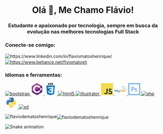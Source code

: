 <h1 align="center">Olá 👋, Me Chamo Flávio!</h1>
<h3 align="center">Estudante e apaixonado por tecnologia, sempre em busca da evolução nas melhores tecnologias Full Stack</h3>

<h3 align= "left">Conecte-se comigo:</h3>
<p align="left">
<img 
<img align="center" src="https://raw.githubusercontent.com/rahuldkjain/github-profile-readme-generator/master/src/images/icons/Social/linked-in-alt.svg" alt="https://www.linkedin.com/in/flaviomatoshenrique/" height="30" width="40" style="max-width: 100%;">    
<a href="https://www.behance.net/flviomatosh" target="blank"><img align="center" src= "https://raw.githubusercontent.com/rahuldkjain/github-profile-readme-generator/master/src/images/icons/Social/behance.svg" alt="https://www.behance.net/flviomatosh" height="30" largura="40" /></a>
</p>

<h3 align="left">Idiomas e ferramentas:</h3>
<p align="left"> <a href="https://getbootstrap.com" target="_blank" rel="noreferrer"> <img src="https://raw.githubusercontent.com/devicons/devicon /master/icons/bootstrap/bootstrap-plain-wordmark.svg" alt="bootstrap" width="40" height="40"/> </a> <a href="https://www.w3schools.com /cs/" target="_blank" rel="noreferrer"> <img src="https://raw.githubusercontent.com/devicons/devicon/master/icons/csharp/csharp-original.svg" alt="csharp" " width="40" height="40"/> </a> <a href="https://www.w3schools.com/css/" target="_blank" rel="noreferrer"><img src="https://raw.githubusercontent.com/devicons/devicon/master/icons/css3/css3-original-wordmark.svg" alt="css3" width="40" height="40"/> </a> <a href="https://www.w3.org/html/" target="_blank" rel="noreferrer"> <img src="https://raw.githubusercontent.com/devicons/ devicon/master/icons/html5/html5-original-wordmark.svg" alt="html5" width="40" height="40"/> </a> <a href="https://www.adobe. com/in/products/illustrator.html" target="_blank" rel="noreferrer"> <img src="https://www.vectorlogo.zone/logos/adobe_illustrator/adobe_illustrator-icon.svg" alt="illustrator "largura="40" altura="40"/> </a> <a href="https://developer.mozilla.org/en-US/docs/Web/JavaScript" target="_blank" rel="noreferrer "> <img src="https://raw.githubusercontent.com/devicons/devicon/master/icons/javascript/javascript-original.svg" alt="javascript" width="40" height="40"/> </a> <a href="https://www.mysql.com/" target="_blank" rel="noreferrer"> <img src="https://raw.githubusercontent.com/devicons/devicon/ master/icons/mysql/mysql-original-wordmark.svg" alt="mysql" width="40" height="40"/> </a> <a href="https://www.photoshop.com/ pt"target="_blank" rel="noreferrer"> <img src="https://raw.githubusercontent.com/devicons/devicon/master/icons/photoshop/photoshop-line.svg" alt="photoshop" width=" 40" height="40"/> </a> <a href="https://www.php.net" target="_blank" rel="noreferrer"> <img src="https://raw. githubusercontent.com/devicons/devicon/master/icons/php/php-original.svg" alt="php" width="40" height="40"/> </a> <a href="https:// www.python.org" target="_blank" rel="noreferrer"> <img src="https://raw.githubusercontent.com/devicons/devicon/master/icons/python/python-original.svg" alt= "python" width="40" height="40"/> </a> <a href="https://www.adobe.com/products/xd.html" target="_blank" rel="noreferrer"> <img src="https://cdn.worldvectorlogo.com/logos/adobe-xd.svg" alt="xd" width="40" height="40"/> </a> </p>

<p><img align="left" src="https://github-readme-stats.vercel.app/api/top-langs?username=flaviodematoshenrique&show_icons=true&locale=en&layout=compact" alt="flaviodematoshenrique" /> </p>

<p> <img align="center" src="https://github-readme-stats.vercel.app/api?username=flaviodematoshenrique&show_icons=true&locale=en" alt="flaviodematoshenrique" /> </p>

  ![Snake animation](https://github.com/flaviodematoshenrique/flaviodematoshenrique/blob/output/github-contribution-grid-snake.svg)
